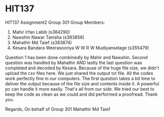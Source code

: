 # HIT137
HIT137 Assignment2 Group 301
Group Members:
   1. Mahir Irfan Labib (s384290)
   2. Nawshin Nawar Tanisha (s383856)
   3. Mahathir Md Taief (s383874)
   4. Kesara Bandara Weerasooriya W W R W Mudiyanselage (s355479)

Question 1 has been done combinedly by Mahir and Nawshin. Second question was handled by Mahathir AND lastly the last question was completed and decoded by Kesara. Because of the huge file size, we didn't upload the csv files here. We just shared the output txt file. All the codes work perfectly fine in our computers. The first question takes a bit time to deliver the output because of the file size and contents inside it. A powerful pc can handle it more easily. That's all from our side. We tried our best to keep the code as clean as we could and did performed a proofread. Thank you.

Regards,
On behalf of Group 301
Mahathir Md Taief
